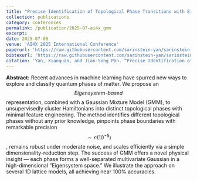 ```yaml
---
title: "Precise Identification of Topological Phase Transitions with Eigensystem-Based Clustering"
collection: publications
category: conferences
permalink: /publication/2025-07-ai4x_gmm
excerpt: 
date: 2025-07-08
venue: 'AI4X 2025 International Conference'
paperurl: 'https://raw.githubusercontent.com/sarinstein-yan/sarinstein-yan.github.io/master/files/2025-07-ai4x_gmm.pdf'
bibtexurl: 'https://raw.githubusercontent.com/sarinstein-yan/sarinstein-yan.github.io/master/files/2025-07-ai4x_gmm.bib'
citation: 'Yan, Xianquan, and Jian-Song Pan. “Precise Identification of Topological Phase Transitions with Eigensystem-Based Clustering,” 2025.'
---
```


**Abstract:**
Recent advances in machine learning have spurred new ways to explore and classify quantum phases of matter. We propose an $$\textit{Eigensystem-based}$$ representation, combined with a Gaussian Mixture Model (GMM), to unsupervisedly cluster Hamiltonians into distinct topological phases with minimal feature engineering. The method identifies different topological phases without any prior knowledge, pinpoints phase boundaries with remarkable precision $$\sim\mathcal{O}(10^{-5})$$, remains robust under moderate noise, and scales efficiently via a simple dimensionality-reduction step. The success of GMM offers a novel physical insight — each phase forms a well-separated multivariate Gaussian in a high-dimensional “Eigensystem space.” We illustrate the approach on several 1D lattice models, all achieving near 100\% accuracies.